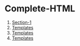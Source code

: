 # Complete-HTML
1. [Section-1](https://github.com/fethicekinmez/Complete-HTML/tree/main/Section-1)
2. [Templates]()
3. [Templates]()
4. [Templates]()
